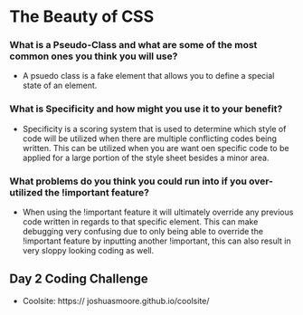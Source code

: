 # The Beauty of CSS
### What is a Pseudo-Class and what are some of the most common ones you think you will use?
* A psuedo class is a fake element that allows you to define a special state of an element. 
### What is Specificity and how might you use it to your benefit?
* Specificity is a scoring system that is used to determine which style of code will be utilized when there are multiple conflicting codes being written. This can be utilized when you are want oen specific code to be applied for a large portion of the style sheet besides a minor area. 

### What problems do you think you could run into if you over-utilized the !important feature?
* When using the !important feature it will ultimately override any previous code written in regards to that specific element. This can make debugging very confusing due to only being able to override the !important feature by inputting another !important, this can also result in very sloppy looking coding as well.

   
    
     
## Day 2 Coding Challenge
 - Coolsite: https://  joshuasmoore.github.io/coolsite/